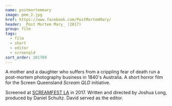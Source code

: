 ```yaml
---
name: postmortemmary
image: pmm_2.jpg
href: https://www.facebook.com/PostMortemMary/
header: _Post Mortem Mary_ (2017)
group: film
tags:
  - film
  - short
  - editor
  - screenqld
sort_order: 201709
---
```

A mother and a daughter who suffers from a crippling fear of death run a post-mortem photography business in 1840's Australia. A short horror film for the Screen Queensland *Scream QLD* initiative.

Screened at [SCREAMFEST LA](https://screamfestla.com/2017/film/post-mortem-mary) in 2017. Written and directed by Joshua Long, produced by Daniel Schultz. David served as the editor.
